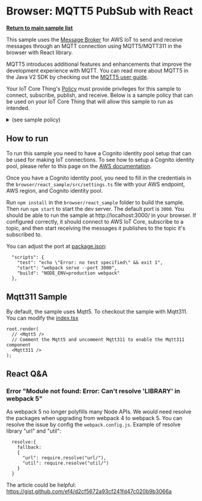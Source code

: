 # Browser: MQTT5 PubSub with React

[**Return to main sample list**](../../README.md)

This sample uses the
[Message Broker](https://docs.aws.amazon.com/iot/latest/developerguide/iot-message-broker.html)
for AWS IoT to send and receive messages through an MQTT connection using MQTT5/MQTT311 in the browser with React library.

MQTT5 introduces additional features and enhancements that improve the development experience with MQTT. You can read more about MQTT5 in the Java V2 SDK by checking out the [MQTT5 user guide](https://github.com/awslabs/aws-crt-nodejs/blob/main/MQTT5-UserGuide.md).

Your IoT Core Thing's [Policy](https://docs.aws.amazon.com/iot/latest/developerguide/iot-policies.html) must provide privileges for this sample to connect, subscribe, publish, and receive. Below is a sample policy that can be used on your IoT Core Thing that will allow this sample to run as intended.

<details>
<summary>(see sample policy)</summary>
<pre>
{
  "Version": "2012-10-17",
  "Statement": [
    {
      "Effect": "Allow",
      "Action": [
        "iot:Publish",
        "iot:Receive"
      ],
      "Resource": [
        "arn:aws:iot:<b>region</b>:<b>account</b>:topic/test/topic*"
      ]
    },
    {
      "Effect": "Allow",
      "Action": [
        "iot:Subscribe"
      ],
      "Resource": [
        "arn:aws:iot:<b>region</b>:<b>account</b>:topicfilter/test/topic*",
      ]
    },
    {
      "Effect": "Allow",
      "Action": [
        "iot:Connect"
      ],
      "Resource": [
        "arn:aws:iot:<b>region</b>:<b>account</b>:client/test-*"
      ]
    }
  ]
}
</pre>

Replace with the following with the data from your AWS account:
* `<region>`: The AWS IoT Core region where you created your AWS IoT Core thing you wish to use with this sample. For example `us-east-1`.
* `<account>`: Your AWS IoT Core account ID. This is the set of numbers in the top right next to your AWS account name when using the AWS IoT Core website.

Note that in a real application, you may want to avoid the use of wildcards in your ClientID or use them selectively. Please follow best practices when working with AWS on production applications using the SDK. Also, for the purposes of this sample, please make sure your policy allows a client ID of `test-*` to connect or use `--client_id <client ID here>` to send the client ID your policy supports.

</details>

## How to run

To run this sample you need to have a Cognito identity pool setup that can be used for making IoT connections. To see how to setup a Cognito identity pool, please refer to this page on the [AWS documentation](https://docs.aws.amazon.com/cognito/latest/developerguide/tutorial-create-identity-pool.html).

Once you have a Cognito identity pool, you need to fill in the credentials in the `browser/react_sample/src/settings.ts` file with your AWS endpoint, AWS region, and Cognito identity pool.

Run `npm install` in the `browser/react_sample` folder to build the sample.
Then run `npm start` to start the dev server. The default port is `3000`. You should be able to run the sample at http://localhost:3000/ in your browser. If configured correctly, it should connect to AWS IoT Core, subscribe to a topic, and then start receiving the messages it publishes to the topic it's subscribed to.

You can adjust the port at [package.json](./package.json):
```
  "scripts": {
    "test": "echo \"Error: no test specified\" && exit 1",
    "start": "webpack serve --port 3000",
    "build": "NODE_ENV=production webpack"
  },
```

## Mqtt311 Sample
By default, the sample uses Mqtt5. To checkout the sample with Mqtt311. You can modify the [index.tsx](./src/index.tsx)
```
root.render(
  // <Mqtt5 />
  // Comment the Mqtt5 and uncomment Mqtt311 to enable the Mqtt311 component
  <Mqtt311 />
);
```
## React Q&A
### Error "Module not found: Error: Can't resolve 'LIBRARY' in webpack 5"
As webpack 5 no longer polyfills many Node APIs. We would need resolve the packages when upgrading from webpack 4 to webpack 5.
You can resolve the issue by config the `webpack.config.js`.
Example of resolve library "url" and "util":
```
  resolve:{
    fallback:
    {
      "url": require.resolve("url/"),
      "util": require.resolve("util/")
    }
  }
```
The article could be helpful: https://gist.github.com/ef4/d2cf5672a93cf241fd47c020b9b3066a
